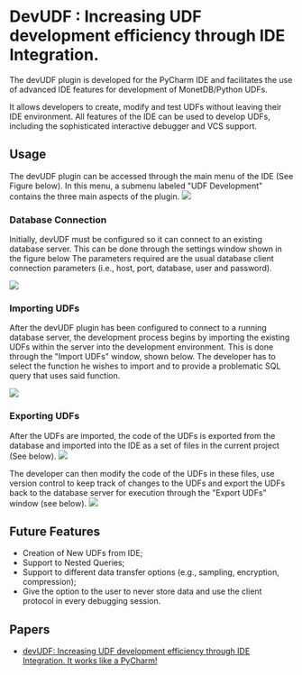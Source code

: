 # DevUDF : Increasing UDF development efficiency through IDE Integration.
The devUDF plugin is developed for the PyCharm IDE and facilitates the use of advanced IDE features for development of MonetDB/Python UDFs. 

It allows developers to create, modify and test UDFs without leaving their IDE environment. All features of the IDE can be used to develop UDFs, including the sophisticated interactive debugger and VCS support.

## Usage
The devUDF plugin can be accessed through the main menu of the IDE (See Figure below). In this menu, a submenu labeled "UDF Development" contains the three main aspects of the plugin. 
<img src="https://github.com/pholanda/DevUDF/blob/master/img/main_menu.png" />

### Database Connection
Initially, devUDF must be configured so it can connect to an existing database server. 
This can be done through the settings window shown in the figure below 
The parameters required are the usual database client connection parameters (i.e., host, port, database, user and password).

<img src="https://github.com/pholanda/DevUDF/blob/master/img/settings.png" />

### Importing UDFs
After the devUDF plugin has been configured to connect to a running database server, the development process begins by importing the existing UDFs within the server into the development environment. 
This is done through the "Import UDFs" window, shown below. 
The developer has to select the function he wishes to import and to provide a problematic SQL query that uses said function.


<img src="https://github.com/pholanda/DevUDF/blob/master/img/import.png"/>

### Exporting UDFs
After the UDFs are imported, the code of the UDFs is exported from the database and imported into the IDE as a set of 
files in the current project (See below). 
<img src="https://github.com/pholanda/DevUDF/blob/master/img/imported_udf.png"  />

The developer can then modify the code of the UDFs in these files, 
use version control to keep track of changes to the UDFs and export the UDFs back to the database server for
 execution through the "Export UDFs" window (see below).
<img src="https://github.com/pholanda/DevUDF/blob/master/img/export.png"  />
## Future Features
* Creation of New UDFs from IDE;
* Support to Nested Queries;
* Support to different data transfer options (e.g., sampling, encryption, compression);
* Give the option to the user to never store data and use the client protocol in every debugging session.

## Papers
* [devUDF: Increasing UDF development efficiency through IDE Integration. It works like a PyCharm!](https://pholanda.github.io/assets/papers/devUDF.pdf)
